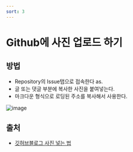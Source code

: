 ```yaml
---
sort: 3
---
```



# Github에 사진 업로드 하기

## 방법
- Repository의 Issue탭으로 접속한다 as.
- 글 또는 댓글 부분에 복사한 사진을 붙여넣는다. 
- 마크다운 형식으로 로딩된 주소를 복사해서 사용한다.

![image](https://user-images.githubusercontent.com/66978721/103253184-6f519500-49c3-11eb-82d4-991f068c6931.png)



## 출처 
- [깃허브블로그 사진 넣는 법](https://hyeonjiwon.github.io/blog/markdown_img/)
